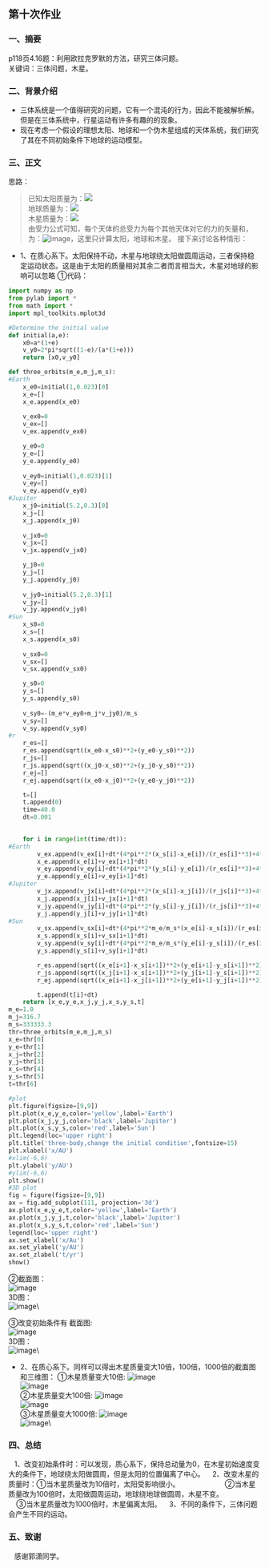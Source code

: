 ## 第十次作业

### 一、摘要
  p118页4.16题：利用欧拉克罗默的方法，研究三体问题。\
  关键词：三体问题，木星。

### 二、背景介绍
- 三体系统是一个值得研究的问题，它有一个混沌的行为，因此不能被解析解。但是在三体系统中，行星运动有许多有趣的的现象。
- 现在考虑一个假设的理想太阳、地球和一个伪木星组成的天体系统，我们研究了其在不同初始条件下地球的运动模型。

### 三、正文
思路：
> 已知太阳质量为：![](http://latex.codecogs.com/gif.latex?M_{S}=2.0\times10^{30}kg) \
地球质量为：![](http://latex.codecogs.com/gif.latex?M_{E}=6.0\times10^{24}kg) \
木星质量为：![](http://latex.codecogs.com/gif.latex?M_{J}=1.9\times10^{27}kg) \
由受力公式可知，每个天体的总受力为每个其他天体对它的力的矢量和，为：![image](https://github.com/lilyechoC/compuational_physics_2015301510036/blob/master/pictures/101.png)，这里只计算太阳，地球和木星。 
接下来讨论各种情形：
* 1、在质心系下。太阳保持不动，木星与地球绕太阳做圆周运动，三者保持稳定运动状态。这是由于太阳的质量相对其余二者而言相当大，木星对地球的影响可以忽略
①代码：
```python
import numpy as np
from pylab import *
from math import *
import mpl_toolkits.mplot3d

#Determine the initial value
def initial(a,e):
    x0=a*(1+e)
    v_y0=2*pi*sqrt((1-e)/(a*(1+e)))
    return [x0,v_y0]

def three_orbits(m_e,m_j,m_s):
#Earth
    x_e0=initial(1,0.023)[0]
    x_e=[]
    x_e.append(x_e0)
    
    v_ex0=0
    v_ex=[]
    v_ex.append(v_ex0)

    y_e0=0
    y_e=[]
    y_e.append(y_e0)
    
    v_ey0=initial(1,0.023)[1]
    v_ey=[]
    v_ey.append(v_ey0)
#Jupiter
    x_j0=initial(5.2,0.3)[0]
    x_j=[]
    x_j.append(x_j0)
    
    v_jx0=0
    v_jx=[]
    v_jx.append(v_jx0)

    y_j0=0
    y_j=[]
    y_j.append(y_j0)
    
    v_jy0=initial(5.2,0.3)[1]
    v_jy=[]
    v_jy.append(v_jy0)
#Sun
    x_s0=0
    x_s=[]
    x_s.append(x_s0)
    
    v_sx0=0
    v_sx=[]
    v_sx.append(v_sx0)

    y_s0=0
    y_s=[]
    y_s.append(y_s0)
    
    v_sy0=-(m_e*v_ey0+m_j*v_jy0)/m_s
    v_sy=[]
    v_sy.append(v_sy0)
#r
    r_es=[]
    r_es.append(sqrt((x_e0-x_s0)**2+(y_e0-y_s0)**2))
    r_js=[]
    r_js.append(sqrt((x_j0-x_s0)**2+(y_j0-y_s0)**2))
    r_ej=[]
    r_ej.append(sqrt((x_e0-x_j0)**2+(y_e0-y_j0)**2))

    t=[]
    t.append(0)
    time=40.0
    dt=0.001

    
    for i in range(int(time/dt)):
#Earth
        v_ex.append(v_ex[i]+dt*(4*pi**2*(x_s[i]-x_e[i])/(r_es[i]**3)+4*pi**2*m_j/m_s*(x_j[i]-x_e[i])/(r_ej[i]**3)))
        x_e.append(x_e[i]+v_ex[i+1]*dt)
        v_ey.append(v_ey[i]+dt*(4*pi**2*(y_s[i]-y_e[i])/(r_es[i]**3)+4*pi**2*m_j/m_s*(y_j[i]-y_e[i])/(r_ej[i]**3)))
        y_e.append(y_e[i]+v_ey[i+1]*dt)
#Jupiter
        v_jx.append(v_jx[i]+dt*(4*pi**2*(x_s[i]-x_j[i])/(r_js[i]**3)+4*pi**2*m_e/m_s*(x_e[i]-x_j[i])/(r_ej[i]**3)))
        x_j.append(x_j[i]+v_jx[i+1]*dt)
        v_jy.append(v_jy[i]+dt*(4*pi**2*(y_s[i]-y_j[i])/(r_js[i]**3)+4*pi**2*m_e/m_s*(y_e[i]-y_j[i])/(r_ej[i]**3)))
        y_j.append(y_j[i]+v_jy[i+1]*dt)
#Sun
        v_sx.append(v_sx[i]+dt*(4*pi**2*m_e/m_s*(x_e[i]-x_s[i])/(r_es[i]**3)+4*pi**2*m_j/m_s*(x_j[i]-x_s[i])/(r_js[i]**3)))
        x_s.append(x_s[i]+v_sx[i+1]*dt)
        v_sy.append(v_sy[i]+dt*(4*pi**2*m_e/m_s*(y_e[i]-y_s[i])/(r_es[i]**3)+4*pi**2*m_j/m_s*(y_j[i]-y_s[i])/(r_js[i]**3)))
        y_s.append(y_s[i]+v_sy[i+1]*dt)

        r_es.append(sqrt((x_e[i+1]-x_s[i+1])**2+(y_e[i+1]-y_s[i+1])**2))
        r_js.append(sqrt((x_j[i+1]-x_s[i+1])**2+(y_j[i+1]-y_s[i+1])**2))
        r_ej.append(sqrt((x_e[i+1]-x_j[i+1])**2+(y_e[i+1]-y_j[i+1])**2))

        t.append(t[i]+dt)
    return [x_e,y_e,x_j,y_j,x_s,y_s,t]
m_e=1.0
m_j=316.7
m_s=333333.3
thr=three_orbits(m_e,m_j,m_s)
x_e=thr[0]
y_e=thr[1]
x_j=thr[2]
y_j=thr[3]
x_s=thr[4]
y_s=thr[5]
t=thr[6]

#plot
plt.figure(figsize=[9,9])
plt.plot(x_e,y_e,color='yellow',label='Earth')
plt.plot(x_j,y_j,color='black',label='Jupiter')
plt.plot(x_s,y_s,color='red',label='Sun')
plt.legend(loc='upper right')
plt.title('three-body,change the initial condition',fontsize=15)
plt.xlabel('x/AU')
#xlim(-6,6)
plt.ylabel('y/AU')
#ylim(-6,6)
plt.show()
#3D plot
fig = figure(figsize=[9,9])
ax = fig.add_subplot(111, projection='3d')
ax.plot(x_e,y_e,t,color='yellow',label='Earth')
ax.plot(x_j,y_j,t,color='black',label='Jupiter')
ax.plot(x_s,y_s,t,color='red',label='Sun')
legend(loc='upper right')
ax.set_xlabel('x/Au')
ax.set_ylabel('y/AU')
ax.set_zlabel('t/yr')
show()
```
②截面图：\
![image](https://github.com/lilyechoC/compuational_physics_2015301510036/blob/master/pictures/102.png)\
3D图：\
![image](https://github.com/lilyechoC/compuational_physics_2015301510036/blob/master/pictures/103.png)\

③改变初始条件有
截面图:\
![image](https://github.com/lilyechoC/compuational_physics_2015301510036/blob/master/pictures/104.png)\
3D图：\
![image](https://github.com/lilyechoC/compuational_physics_2015301510036/blob/master/pictures/105.png)\


* 2、在质心系下。同样可以得出木星质量变大10倍，100倍，1000倍的截面图和三维图：
①木星质量变大10倍:
![image](https://github.com/lilyechoC/compuational_physics_2015301510036/blob/master/pictures/107.png)\
![image](https://github.com/lilyechoC/compuational_physics_2015301510036/blob/master/pictures/108.png)\
②木星质量变大100倍:
![image](https://github.com/lilyechoC/compuational_physics_2015301510036/blob/master/pictures/109.png)\
![image](https://github.com/lilyechoC/compuational_physics_2015301510036/blob/master/pictures/1010.png)\
③木星质量变大1000倍:
![image](https://github.com/lilyechoC/compuational_physics_2015301510036/blob/master/pictures/1011.png)\
![image](https://github.com/lilyechoC/compuational_physics_2015301510036/blob/master/pictures/1012.png)\


### 四、总结
    1、改变初始条件时：可以发现，质心系下，保持总动量为0，在木星初始速度变大的条件下，地球绕太阳做圆周，但是太阳的位置偏离了中心。
    2、改变木星的质量时：①当木星质量改为10倍时，太阳受影响很小。
                       ②当木星质量改为100倍时，太阳做圆周运动，地球绕地球做圆周，木星不变。
                       ③当木星质量改为1000倍时，木星偏离太阳。
    3、不同的条件下，三体问题会产生不同的运动。
   
### 五、致谢
    感谢郭潇同学。

